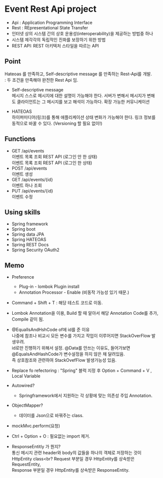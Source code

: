 # Event Rest Api project
- Api : Application Programming Interface <br>
- Rest : REpresentational State Transfer
- 인터넷 상의 시스템 간의 상호 운용성(interoperability)을 제공하는 방법중 하나
- 시스템 제각각의 독립적인 진화를 보장하기 위한 방법
- REST API: REST 아키텍처 스타일을 따르는 API


## Point
Hateoas 를 만족하고, Self-descriptive message 를 만족하는 Rest-Api를 개발.<br>
 : 두 조건을 만족해야 완전한 Rest Api 임.
 
 - Self-descriptive message<br>
   메시지 스스로 메시지에 대한 설명이 가능해야 한다.
   서버가 변해서 메시지가 변해도 클라이언트는 그 메시지를 보고 해석이 가능하다.
   확장 가능한 커뮤니케이션
   
  - HATEOAS<br>
   하이퍼미디어(링크)를 통해 애플리케이션 상태 변화가 가능해야 한다.
   링크 정보를 동적으로 바꿀 수 있다. (Versioning 할 필요 없이!)


## Functions
 - GET /api/events <br>
이벤트 목록 조회 REST API (로그인 안 한 상태)<br>
이벤트 목록 조회 REST API (로그인 한 상태)
- POST /api/events <br>
이벤트 생성
- GET /api/events/{id} <br>
  이벤트 하나 조회
- PUT /api/events/{id} <br>
  이벤트 수정

## Using skills
- Spring framework
- Spring boot
- Spring data JPA
- Spring HATEOAS
- Spring REST Docs
- Spring Security OAuth2

## Memo
- Preference
  - Plug-in - lombok Plugin install
  - Annotation Processor - Enable (비동작 가능성 있기 때문.)
- Command + Shift + T  : 해당 테스트 코드로 이동.<br>
- Lombok Annotation을 이용, Build 할 때 알아서 해당 Annotation Code를 추가, Compile 같이 됨.
- @EqualIsAndHshCode of에 id를 준 이유<br> 
나중에 참조나 비교시 모든 변수를 가지고 작업이 이루어지면
      StackOverFlow 발생우려. 
      <br>id로만 진행하기 위해서 설정.
      @Data를 안쓰는 이유도, 들어가보면 @EqualsAndHashCode가 변수설정을 하지 않은 채 달려있음.<br>
      즉 상호참조와 관련하여 StackOvefFlow 발생가능성 있음.
 
 - Replace fo refectoring : "Spring" 블럭 지정 후 Option + Command + V , Local Variable
 - Autowired?
   - Springframework에서 지원하는 각 상황에 맞는 의존성 주입 Annotation.
 - ObjectMapper?
   - 데이터를 Json으로 바꿔주는 class.
 - mockMvc.perform(요청)
 - Ctrl + Option + O : 필요없는 import 제거.
 - ResponseEntitly 가 뭔지? <br>
          통신 메시지 관련 header와 body의 값들을 하나의 객체로 저장하는 것이 HttpEntity class<br?
          Request 부분일 경우 HttpEntity를 상속받은 RequestEntity,<br>
          Response 부분일 경우 HttpEntity를 상속받은 ResponseEntity.<br>
 
   


 